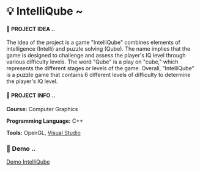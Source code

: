 # 💡 IntelliQube ~

#### ****🎲 PROJECT IDEA ..****

The idea of the project is a game "IntelliQube" combines elements of intelligence (Intelli) and puzzle solving (Qube). The name implies that the game is designed to challenge and assess the player's IQ level through various difficulty levels. The word "Qube" is a play on "cube," which represents the different stages or levels of the game. Overall, "IntelliQube" is a puzzle game that contains 6 different levels of difficulty to determine the player's IQ level.

#### ****🎲 PROJECT INFO ..****

**Course:** Computer Graphics

**Programming Language:** C++

**Tools:** OpenGL, [Visual Studio](https://visualstudio.microsoft.com/) 

### ****🎲 Demo ..****

[Demo IntelliQube](https://www.canva.com/design/DAGD5dcjPsE/SqXBPpARfVSbFQ4gSqVxGA/view?utm_content=DAGD5dcjPsE&utm_campaign=designshare&utm_medium=link&utm_source=editor)
